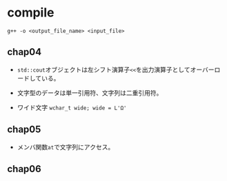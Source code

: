 # compile

`g++ -o <output_file_name> <input_file>`

## chap04

- `std::cout`オブジェクトは左シフト演算子`<<`を出力演算子としてオーバーロードしている。

- 文字型のデータは単一引用符、文字列は二重引用符。

- ワイド文字 `wchar_t wide; wide = L'Ω'`

## chap05

- メンバ関数`at`で文字列にアクセス。

## chap06
